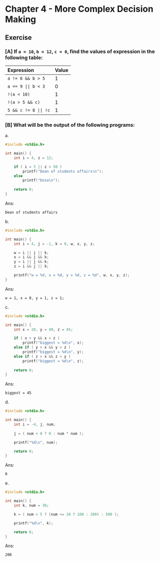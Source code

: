 # Chapter 4 - More Complex Decision Making

## Exercise 

### [A] If `a = 10`, `b = 12`, `c = 0`, find the values of expression in the following table:

| Expression | Value |
| :--- | :--- | 
| `a != 6 && b > 5` | 1 |
| `a == 9 \|\| b < 3` | 0 |
| `!(a < 10)` | 1 |
| `!(a > 5 && c)` | 1 |
| `5 && c != 8 \|\| !c` | 1 |

### [B] What will be the output of the following programs:

a.
```c
#include <stdio.h>

int main() {
    int i = 4, z = 12;

    if ( i = 5 || z > 50 ) 
        printf("Dean of students affairs\n"); 
    else
        printf("Dosa\n"); 
    
    return 0;
}
```
Ans: 
```
Dean of students affairs
```

b. 
```c
#include <stdio.h>

int main() {
    int i = 4, j = -1, k = 0, w, x, y, z;

    w = i || j || k;
    x = i && j && k;
    y = i || j && k;
    z = i && j || k;

    printf("w = %d, x = %d, y = %d, z = %d", w, x, y, z);
}
```
Ans:
```
w = 1, x = 0, y = 1, z = 1;
```

c. 
```c
#include <stdio.h>

int main() {
    int x = 20, y = 40, z = 45;

    if ( x > y && x > z )
        printf("biggest = %d\n", x);
    else if ( y > x && y > z )
        printf("biggest = %d\n", y);
    else if ( z > x && z > y )
        printf("biggest = %d\n", z);
    
    return 0;
}
```
Ans:
```
biggest = 45
```

d.
```c
#include <stdio.h>

int main() {
    int i = -4, j, num;
    
    j = ( num < 0 ? 0 : num * num );

    printf("%d\n", num);

    return 0;
}
```
Ans:
```
0
```

e. 
```c
#include <stdio.h>

int main() {
    int k, num = 30;

    k = ( num > 5 ? (num <= 10 ? 100 : 200) : 500 );

    printf("%d\n", k);

    return 0;
}
```
Ans:
```
200
```
